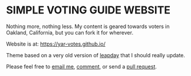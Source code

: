 # SIMPLE VOTING GUIDE WEBSITE

Nothing more, nothing less. My content is geared towards voters in Oakland, California, but you can fork it for wherever.

Website is at: https://yar-votes.github.io/

Theme based on a very old version of [leapday](https://github.com/mattgraham/leapday) that I should really update.

Please feel free to [email me](mailto:yardenack@gmail.com), [comment](https://github.com/yar-votes/yar-votes.github.io/issues), or send a [pull request](https://github.com/yar-votes/yar-votes.github.io/pulls).
